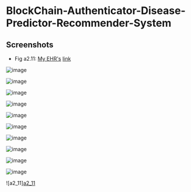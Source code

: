 # BlockChain-Authenticator-Disease-Predictor-Recommender-System

## Screenshots
- Fig a2.11: <a href="#a2_11">My EHR's</a>
[link](#a2_11)

![image](https://github.com/jjaskirat/BlockChain-Authenticator-Disease-Predictor-Recommender-System/assets/22426543/160ddbf4-9dba-42bd-82d2-bacf72964a7f)

![image](https://github.com/jjaskirat/BlockChain-Authenticator-Disease-Predictor-Recommender-System/assets/22426543/03092baa-8156-4c95-82d6-c951782577db)

![image](https://github.com/jjaskirat/BlockChain-Authenticator-Disease-Predictor-Recommender-System/assets/22426543/9c2ec8ae-cc5f-4af6-a73f-dc4d8db73e4e)

![image](https://github.com/jjaskirat/BlockChain-Authenticator-Disease-Predictor-Recommender-System/assets/22426543/eb0643ed-4918-470e-9b8b-bdfe02cba943)

![image](https://github.com/jjaskirat/BlockChain-Authenticator-Disease-Predictor-Recommender-System/assets/22426543/9442590f-a97c-499b-aae2-4d85d2ac7398)

![image](https://github.com/jjaskirat/BlockChain-Authenticator-Disease-Predictor-Recommender-System/assets/22426543/defb5d92-891c-4dbf-a507-ae8b7144cb89)

![image](https://github.com/jjaskirat/BlockChain-Authenticator-Disease-Predictor-Recommender-System/assets/22426543/9dccf278-c7e4-4690-8f58-bf7ccf6b7fed)

![image](https://github.com/jjaskirat/BlockChain-Authenticator-Disease-Predictor-Recommender-System/assets/22426543/9e01e12b-780a-481a-b6f5-ae7074a47e67)

![image](https://github.com/jjaskirat/BlockChain-Authenticator-Disease-Predictor-Recommender-System/assets/22426543/57ddb017-9701-4e89-bfa6-bf3b8be7d874)

![image](https://github.com/jjaskirat/BlockChain-Authenticator-Disease-Predictor-Recommender-System/assets/22426543/3158db52-8eb9-4fc0-acdf-864c85259b07)

![a2_11][a2_11](https://github.com/jjaskirat/BlockChain-Authenticator-Disease-Predictor-Recommender-System/assets/22426543/9144d016-f634-473f-be65-096805a65d45)
